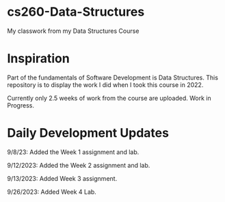 # cs260-Data-Structures
My classwork from my Data Structures Course

# Inspiration

Part of the fundamentals of Software Development is Data Structures. This repository is to display the work I did when I took this course in 2022. 

Currently only 2.5 weeks of work from the course are uploaded. Work in Progress.

# Daily Development Updates

9/8/23:
Added the Week 1 assignment and lab.

9/12/2023:
Added the Week 2 assignment and lab.

9/13/2023:
Added Week 3 assignment.

9/26/2023:
Added Week 4 Lab.
